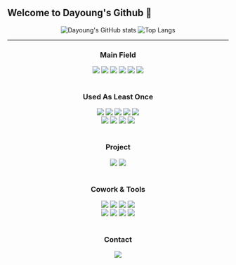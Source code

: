 ## Welcome to Dayoung's Github 👋

<div align="center">
  <img src="https://github-readme-stats.vercel.app/api?username=Dayoung331&show_icons=true&theme=radical" alt="Dayoung's GitHub stats" style="display: inline-block;" />
  <img src="https://github-readme-stats.vercel.app/api/top-langs/?username=Dayoung331" alt="Top Langs" style="display: inline-block;" />
</div>

---

<h3 align="center"> Main Field </h3>
<div align=center> 
  <img src="https://img.shields.io/badge/java-007396?style=for-the-badge&logo=java&logoColor=white" />
  <img src="https://img.shields.io/badge/c++-00599C?style=for-the-badge&logo=c%2B%2B&logoColor=white" />
  <img src="https://img.shields.io/badge/c-A8B9CC?style=for-the-badge&logo=c&logoColor=white" />
  <img src="https://img.shields.io/badge/python-3776AB?style=for-the-badge&logo=python&logoColor=white" />
  <img src="https://img.shields.io/badge/android-3DDC84?style=for-the-badge&logo=android&logoColor=white">
  <img src="https://img.shields.io/badge/flutter-02569B?style=for-the-badge&logo=flutter&logoColor=white" />
</div>


<br>

<h3 align="center">Used As Least Once</h3>
<div align="center">
  <img src="https://img.shields.io/badge/kotlin-7F52FF?style=for-the-badge&logo=kotlin&logoColor=white" />
  <img src="https://img.shields.io/badge/react-20232a.svg?style=for-the-badge&logo=react&logoColor=61DAFB" />
  <img src="https://img.shields.io/badge/javascript-F7DF1E.svg?style=for-the-badge&logo=javascript&logoColor=20232a" />
  <img src="https://img.shields.io/badge/html5-E34F26.svg?style=for-the-badge&logo=html5&logoColor=white" />
  <img src="https://img.shields.io/badge/css3-1572B6.svg?style=for-the-badge&logo=css3&logoColor=white" />
</div>

<div align="center">
  <img src="https://img.shields.io/badge/mysql-4479A1?style=for-the-badge&logo=mysql&logoColor=white" />
  <img src="https://img.shields.io/badge/firebase-FFCA28?style=for-the-badge&logo=firebase&logoColor=white" />
  <img src="https://img.shields.io/badge/node.js-339933?style=for-the-badge&logo=Node.js&logoColor=white" />
  <img src="https://img.shields.io/badge/linux-FCC624?style=for-the-badge&logo=linux&logoColor=black" />
</div>

<br>

<h3 align="center">Project</h3>
<div align="center">
  <img src="https://img.shields.io/badge/STUDULER-4479A1?style=for-the-badge&logo=STUDULER&logoColor=white" />
  <img src="https://img.shields.io/badge/1822_PETMEETING-5FA04E?style=for-the-badge&logo=1822_PETMEETING&logoColor=white" />
</div>

<br>

<h3 align="center">Cowork & Tools</h3>
<div align="center">
  <img src="https://img.shields.io/badge/git-F05033.svg?style=for-the-badge&logo=git&logoColor=white" />
  <img src="https://img.shields.io/badge/github-181717.svg?style=for-the-badge&logo=github&logoColor=white" />
  <img src="https://img.shields.io/badge/Notion-F3F3F3.svg?style=for-the-badge&logo=notion&logoColor=black" />
  <img src="https://img.shields.io/badge/figma-F24E1E.svg?style=for-the-badge&logo=figma&logoColor=white" />
</div>
<div align="center">
  <img src="https://img.shields.io/badge/VSCode-2C2C32.svg?style=for-the-badge&logo=visual-studio-code&logoColor=22ABF3" />
  <img src="https://img.shields.io/badge/AndroidStudio-3DDC84?style=for-the-badge&logo=android-studio&logoColor=22ABF3" />
  <img src="https://img.shields.io/badge/Ubuntu-E95420?style=for-the-badge&logo=Ubuntu&logoColor=white" />
  <img src="https://img.shields.io/badge/IntelliJ-000000?style=for-the-badge&logo=intellij-idea&logoColor=white" />
<!--   <img src="https://img.shields.io/badge/Colab-2C2C32.svg?style=for-the-badge&logo=googlecolab&logoColor=F9AB00" />&nbsp -->
</div>

<br>

<h3 align="center">Contact</h3>
<div align="center">
  <a href="mailto:pinga0331@gmail.com">
    <img
      src="https://img.shields.io/badge/pinga0331@gmail.com-D14836?style=for-the-badge&logo=gmail&logoColor=white"/>
  </a>
</div>

<!--
**Dayoung331/Dayoung331** is a ✨ _special_ ✨ repository because its `README.md` (this file) appears on your GitHub profile.

Here are some ideas to get you started:

- 🔭 I’m currently working on ...
- 🌱 I’m currently learning ...
- 👯 I’m looking to collaborate on ...
- 🤔 I’m looking for help with ...
- 💬 Ask me about ...
- 📫 How to reach me: ...
- 😄 Pronouns: ...
- ⚡ Fun fact: ...
-->
